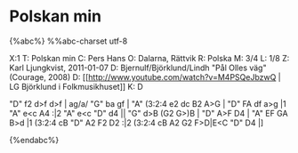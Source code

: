 # Polskan min

{%abc%}
%%abc-charset utf-8

X:1
T: Polskan min
C: Pers Hans
O: Dalarna, Rättvik
R: Polska
M: 3/4
L: 1/8
Z: Karl Ljungkvist, 2011-01-07
D: Bjernulf/Björklund/Lindh "Pål Olles väg" (Courage, 2008)
D: [[http://www.youtube.com/watch?v=M4PSQeJbzwQ | LG Björklund i Folkmusikhuset]]
K: D

 "D" f2 d>f d>f | ag/a/ "G" ba gf | "A" (3:2:4 e2 dc B2 A>G | "D" FA df a>g |1 "A" e<c A4 :|2 "A" e<c "D" d4 ||
 "G" d>B (G2 G>)B | "D" A>F D4 | "A" EF GA B>d |1 (3:2:4 cB "D" A2 F2 D2 :|2 (3:2:4 cB A2 G2 F>D|E<C "D" D4 |]

{%endabc%}
